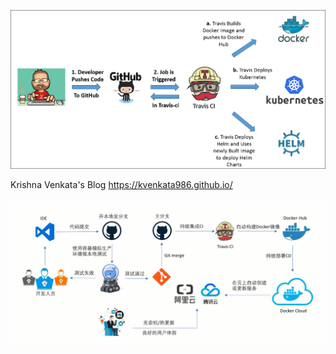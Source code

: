 ![img](./assets/Travis.png)

Krishna Venkata's Blog
https://kvenkata986.github.io/

![20181224210950](./assets/20181224210950.png)